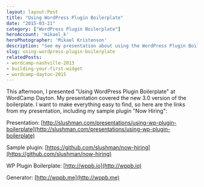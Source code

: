 ```yaml
---
layout: layout:Post
title: "Using WordPress Plugin Boilerplate"
date: "2015-03-21"
category: ["WordPress Plugin Boilerplate"]
heroAccount: 'mikael_k'
heroPhotographer: 'Mikael Kristenson'
description: "See my presentation about using the WordPress Plugin Boilerplate at WordCamp Dayton 2015."
slug: using-wordpress-plugin-boilerplate
relatedPosts:
- wordcamp-nashville-2013
- building-your-first-widget
- wordcamp-dayton-2015
---
```


This afternoon, I presented "Using WordPress Plugin Boilerplate" at WordCamp Dayton. My presentation covered the new 3.0 version of the boilerplate. I want to make everything easy to find, so here are the links from my presentation, including my sample plugin "Now Hiring":

Presentation: [http://slushman.com/presentations/using-wp-plugin-boilerplate](http://slushman.com/presentations/using-wp-plugin-boilerplate)

Sample plugin: [https://github.com/slushman/now-hiring](https://github.com/slushman/now-hiring)

WP Plugin Boilerplate: [http://wppb.io](http://wppb.io)

Generator: [http://wppb.me](http://wppb.me)
